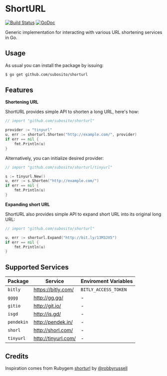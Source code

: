 # ShortURL

[![Build Status](https://travis-ci.org/subosito/shorturl.svg?branch=master)](https://travis-ci.org/subosito/shorturl)
[![GoDoc](https://godoc.org/github.com/subosito/shorturl?status.svg)](https://godoc.org/github.com/subosito/shorturl)

Generic implementation for interacting with various URL shortening services in Go.

## Usage

As usual you can install the package by issuing:

```bash
$ go get github.com/subosito/shorturl
```

## Features

**Shortening URL**

ShortURL provides simple API to shorten a long URL, here's how:

```go
// import "github.com/subosito/shorturl"

provider := "tinyurl"
u, err := shorturl.Shorten("http://example.com/", provider)
if err == nil {
	fmt.Println(u)
}
```

Alternatively, you can initialize desired provider:

```go
// import "github.com/subosito/shorturl/tinyurl"

s := tinyurl.New()
u, err := s.Shorten("http://example.com/")
if err == nil {
	fmt.Println(u)
}
```

**Expanding short URL**

ShortURL also provides simple API to expand short URL into its original long URL:

```go
// import "github.com/subosito/shorturl"

u, err := shorturl.Expand("http://bit.ly/13M3JX5")
if err == nil {
	fmt.Println(u)
}
```

## Supported Services

| Package     | Service                  | Enviroment Variables       |
|-------------|--------------------------|----------------------------|
| `bitly`     | https://bitly.com/       | `BITLY_ACCESS_TOKEN`       |
| `gggg`      | http://gg.gg/            | -                          |
| `gitio`     | http://git.io/           | -                          |
| `isgd`      | http://is.gd/            | -                          |
| `pendekin`  | http://pendek.in/        | -                          |
| `shorl`     | http://shorl.com/        | -                          |
| `tinyurl`   | http://tinyurl.com/      | -                          |

## Credits

Inspiration comes from Rubygem [shorturl](https://github.com/robbyrussell/shorturl) by [@robbyrussell](https://github.com/robbyrussell)

